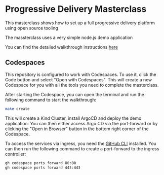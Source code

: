 # Progressive Delivery Masterclass

This masterclass shows how to set up a full progressive delivery platform using open source tooling

The massterclass uses a very simple node.js demo application

You can find the detailed walkthrough instructions [here](/walkthrough/readme.md)

## Codespaces

This repository is configured to work with Codespaces. To use it, click the Code button and select "Open with Codespaces". This will create a new Codespace for you with all the tools you need to complete the masterclass.

After starting the Codespace, you can open the terminal and run the following command to start the walkthrough:

```bash
make create
```

This will create a Kind Cluster, install ArgoCD and deploy the demo application. You can then either access Argo CD via the port-forward or by clicking the "Open in Browser" button in the bottom right corner of the Codespace.

To access the services via ingress, you need the [GitHub CLI](https://cli.github.com/) installed. You can then run the following command to create a port-forward to the ingress controller:

```bash
gh codespace ports forward 80:80
gh codespace ports forward 443:443
```
